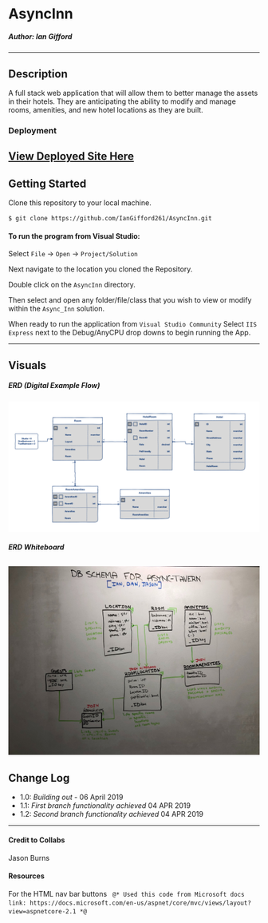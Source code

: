 # AsyncInn

##### *Author: Ian Gifford*

------------------------------

## Description

A full stack web application that will allow them to better manage the assets in their hotels. They are anticipating the ability to modify and manage rooms, amenities, and new hotel locations as they are built.

### Deployment
[View Deployed Site Here](https://asyncinn724.azurewebsites.net/)
------------------------------

## Getting Started
Clone this repository to your local machine.
```
$ git clone https://github.com/IanGifford261/AsyncInn.git
```
#### To run the program from Visual Studio:
Select ```File``` -> ```Open``` -> ```Project/Solution```

Next navigate to the location you cloned the Repository.

Double click on the ```AsyncInn``` directory.

Then select and open any folder/file/class that you wish to view or modify within the  ```Async_Inn``` solution.

When ready to run the application from ```Visual Studio Community``` Select ```IIS Express``` next to the Debug/AnyCPU drop downs to begin running the App.


------------------------------

## Visuals

##### ERD (Digital Example Flow)

![DigiERD](https://github.com/IanGifford261/AsyncInn/blob/master/Async_Inn/Async_Inn/Assets/AsyncInn.png)

##### ERD Whiteboard

![Whiteboard](https://github.com/IanGifford261/Data-Structures-And-Algorithms/blob/master/Assets/DBdanjasonian.jpg)
------------------------------

## Change Log
- 1.0: *Building out* - 06 April 2019
- 1.1: *First branch functionality achieved* 04 APR 2019
- 1.2: *Second branch functionality achieved* 04 APR 2019



------------------------------
#### Credit to Collabs ####
Jason Burns

#### Resources
For the HTML nav bar buttons
``` @* Used this code from Microsoft docs link: https://docs.microsoft.com/en-us/aspnet/core/mvc/views/layout?view=aspnetcore-2.1 *@```
